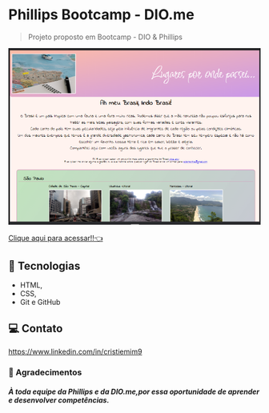 # Phillips Bootcamp - DIO.me 

> Projeto proposto em Bootcamp - DIO & Phillips


![preview](./.github/preview.png)

[Clique aqui para acessar!!👈](https://tiemi9.github.io/Phillips-Bootcamp-DIO)

## 📡 Tecnologias

- HTML,
- CSS,
-  Git e GitHub 

##  💻 Contato

https://www.linkedin.com/in/cristiemim9

 ### 🎉 Agradecimentos 
##### À toda equipe da Phillips e da DIO.me,por essa oportunidade de aprender e desenvolver competências.